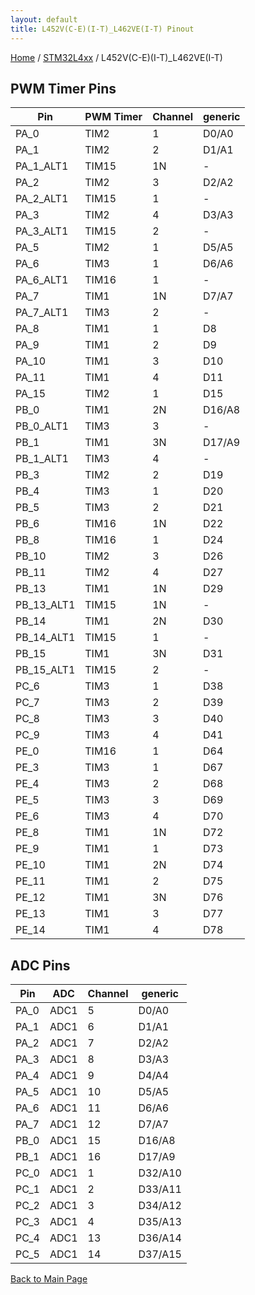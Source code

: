 ```yaml
---
layout: default
title: L452V(C-E)(I-T)_L462VE(I-T) Pinout
---
```


[Home](../../index.md) / [STM32L4xx](../index.md) / L452V(C-E)(I-T)_L462VE(I-T)

## PWM Timer Pins

| Pin | PWM Timer | Channel | generic |
| --- | --- | --- | --- |
| PA_0 | TIM2 | 1 | D0/A0 |
| PA_1 | TIM2 | 2 | D1/A1 |
| PA_1_ALT1 | TIM15 | 1N | - |
| PA_2 | TIM2 | 3 | D2/A2 |
| PA_2_ALT1 | TIM15 | 1 | - |
| PA_3 | TIM2 | 4 | D3/A3 |
| PA_3_ALT1 | TIM15 | 2 | - |
| PA_5 | TIM2 | 1 | D5/A5 |
| PA_6 | TIM3 | 1 | D6/A6 |
| PA_6_ALT1 | TIM16 | 1 | - |
| PA_7 | TIM1 | 1N | D7/A7 |
| PA_7_ALT1 | TIM3 | 2 | - |
| PA_8 | TIM1 | 1 | D8 |
| PA_9 | TIM1 | 2 | D9 |
| PA_10 | TIM1 | 3 | D10 |
| PA_11 | TIM1 | 4 | D11 |
| PA_15 | TIM2 | 1 | D15 |
| PB_0 | TIM1 | 2N | D16/A8 |
| PB_0_ALT1 | TIM3 | 3 | - |
| PB_1 | TIM1 | 3N | D17/A9 |
| PB_1_ALT1 | TIM3 | 4 | - |
| PB_3 | TIM2 | 2 | D19 |
| PB_4 | TIM3 | 1 | D20 |
| PB_5 | TIM3 | 2 | D21 |
| PB_6 | TIM16 | 1N | D22 |
| PB_8 | TIM16 | 1 | D24 |
| PB_10 | TIM2 | 3 | D26 |
| PB_11 | TIM2 | 4 | D27 |
| PB_13 | TIM1 | 1N | D29 |
| PB_13_ALT1 | TIM15 | 1N | - |
| PB_14 | TIM1 | 2N | D30 |
| PB_14_ALT1 | TIM15 | 1 | - |
| PB_15 | TIM1 | 3N | D31 |
| PB_15_ALT1 | TIM15 | 2 | - |
| PC_6 | TIM3 | 1 | D38 |
| PC_7 | TIM3 | 2 | D39 |
| PC_8 | TIM3 | 3 | D40 |
| PC_9 | TIM3 | 4 | D41 |
| PE_0 | TIM16 | 1 | D64 |
| PE_3 | TIM3 | 1 | D67 |
| PE_4 | TIM3 | 2 | D68 |
| PE_5 | TIM3 | 3 | D69 |
| PE_6 | TIM3 | 4 | D70 |
| PE_8 | TIM1 | 1N | D72 |
| PE_9 | TIM1 | 1 | D73 |
| PE_10 | TIM1 | 2N | D74 |
| PE_11 | TIM1 | 2 | D75 |
| PE_12 | TIM1 | 3N | D76 |
| PE_13 | TIM1 | 3 | D77 |
| PE_14 | TIM1 | 4 | D78 |


## ADC Pins

| Pin | ADC | Channel | generic |
| --- | --- | --- | --- |
| PA_0 | ADC1 | 5 | D0/A0 |
| PA_1 | ADC1 | 6 | D1/A1 |
| PA_2 | ADC1 | 7 | D2/A2 |
| PA_3 | ADC1 | 8 | D3/A3 |
| PA_4 | ADC1 | 9 | D4/A4 |
| PA_5 | ADC1 | 10 | D5/A5 |
| PA_6 | ADC1 | 11 | D6/A6 |
| PA_7 | ADC1 | 12 | D7/A7 |
| PB_0 | ADC1 | 15 | D16/A8 |
| PB_1 | ADC1 | 16 | D17/A9 |
| PC_0 | ADC1 | 1 | D32/A10 |
| PC_1 | ADC1 | 2 | D33/A11 |
| PC_2 | ADC1 | 3 | D34/A12 |
| PC_3 | ADC1 | 4 | D35/A13 |
| PC_4 | ADC1 | 13 | D36/A14 |
| PC_5 | ADC1 | 14 | D37/A15 |


[Back to Main Page](../../index.md)